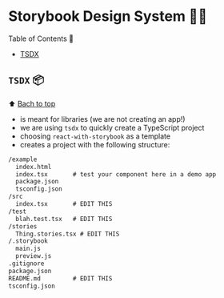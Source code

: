 # Storybook Design System 👩‍🎨

Table of Contents 🌳

- [TSDX](#tsdx-)

## `TSDX` 📦

⬆️ [Bach to top](#table-of-contents-)

- is meant for libraries (we are not creating an app!)
- we are using `tsdx` to quickly create a TypeScript project
- choosing `react-with-storybook` as a template
- creates a project with the following structure:

```txt
/example
  index.html
  index.tsx       # test your component here in a demo app
  package.json
  tsconfig.json
/src
  index.tsx       # EDIT THIS
/test
  blah.test.tsx   # EDIT THIS
/stories
  Thing.stories.tsx # EDIT THIS
/.storybook
  main.js
  preview.js
.gitignore
package.json
README.md         # EDIT THIS
tsconfig.json
```
